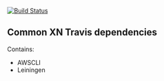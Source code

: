 [![Build Status](https://travis-ci.org/xnlogic/xn-travis.svg?branch=master)](https://travis-ci.org/xnlogic/xn-travis)

## Common XN Travis dependencies

Contains:

 * AWSCLI
 * Leiningen
